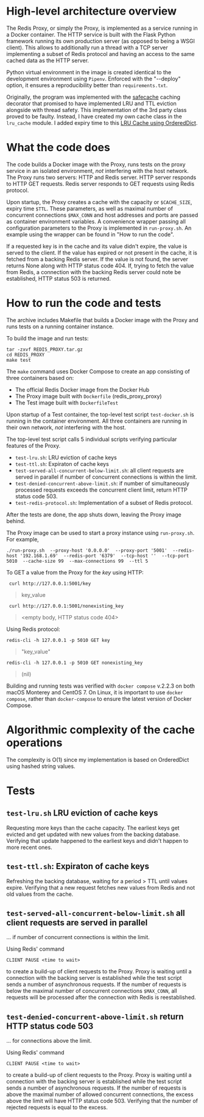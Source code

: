 # High-level architecture overview

The Redis Proxy, or simply the Proxy, is implemented as a service running in a Docker container.  The HTTP service is built with the Flask Python framework running its own production server (as opposed to being a WSGI client).  This allows to additionally run a thread with a TCP server implementing a subset of Redis protocol and having an access to the same cached data as the HTTP server.

Python virtual environment in the image is created identical to the development environment using `Pipenv`.  Enforced with the "--deploy" option, it ensures a reproducibility better than `requirements.txt`.

Originally, the program was implemented with the [safecache](https://github.com/Verizon/safecache "GitHub repo") caching decorator that promised to have implemented LRU and TTL eviction alongside with thread safety.  This implementation of the 3rd party class proved to be faulty.  Instead, I have created my own cache class in the `lru_cache` module.  I added expiry time to this 
[LRU Cache using OrderedDict](https://www.geeksforgeeks.org/lru-cache-in-python-using-ordereddict/amp/ "geeksforgeeks tutorial").


# What the code does

The code builds a Docker image with the Proxy, runs tests on the proxy service in an isolated environment, _not_ interfering with the host network.
The Proxy runs two servers: HTTP and Redis server.  HTTP server responds to HTTP GET requests.  Redis server responds to GET requests using Redis protocol.

Upon startup, the Proxy creates a cache with the capacity or `$CACHE_SIZE`, expiry time `$TTL`.  These parameters, as well as maximal number of concurrent connections `$MAX_CONN` and host addresses and ports are passed as container environment variables.  A convenience wrapper passing all configuration parameters to the Proxy is implemented in `run-proxy.sh`.  An example using the wrapper can be found in "How to run the code".

If a requested key is in the cache and its value didn't expire, the value is served to the client.  If the value has expired or not present in the cache, it is fetched from a backing Redis server.  If the value is not found, the server returns None along with HTTP status code 404.  If, trying to fetch the value from Redis, a connection with the backing Redis server could note be established, HTTP status 503 is returned.


# How to run the code and tests

The archive includes Makefile that builds a Docker image with the Proxy and runs tests on a running container instance.

To build the image and run tests:
```
tar -zxvf REDIS_PROXY.tar.gz
cd REDIS_PROXY
make test
```

The `make` command uses Docker Compose to create an app consisting of three containers based on:
- The official Redis Docker image from the Docker Hub
- The Proxy image built with `Dockerfile` (redis_proxy_proxy)
- The Test image built with `DockerfileTest`


Upon startup of a Test container, the top-level test script `test-docker.sh` is running in the container environment.  All three containers are running in their own network, _not_ interfering with the host.

The top-level test script calls 5 individual scripts verifying particular features of the Proxy.
- `test-lru.sh`: LRU eviction of cache keys
- `test-ttl.sh`: Expiraton of cache keys
- `test-served-all-concurrent-below-limit.sh`: all client requests are served in parallel if number of concurrent connections is within the limit.
- `test-denied-concurrent-above-limit.sh`: if number of simultaneously processed requests exceeds the concurrent client limit, return HTTP status code 503.
- `test-redis-protocol.sh`: Implementation of a subset of Redis protocol.

After the tests are done, the app shuts down, leaving the Proxy image behind.


The Proxy image can be used to start a proxy instance using `run-proxy.sh`.  For example,
```
./run-proxy.sh  --proxy-host '0.0.0.0'  --proxy-port '5001'  --redis-host '192.168.1.69'  --redis-port '6379'  --tcp-host ''  --tcp-port 5010  --cache-size 99  --max-connections 99  --ttl 5
```

To GET a value from the Proxy for the *key* using HTTP:
```
 curl http://127.0.0.1:5001/key
 ```
> key_value

```
 curl http://127.0.0.1:5001/nonexisting_key
 ```
><empty body, HTTP status code 404> 


Using Redis protocol:
```
redis-cli -h 127.0.0.1 -p 5010 GET key
```
> "key_value"

`redis-cli -h 127.0.0.1 -p 5010 GET nonexisting_key`
> (nil)

Building and running tests was verified with `docker compose` v.2.2.3 on both macOS Monterey and CentOS 7.  On Linux, it is important to use `docker compose`, rather than `docker-compose` to ensure the latest version of Docker Compose.

# Algorithmic complexity of the cache operations
The complexity is O(1) since my implementation is based on OrderedDict using hashed string values.

# Tests

## `test-lru.sh` LRU eviction of cache keys
Requesting more keys than the cache capacity.  The earliest keys get evicted and get updated with new values from the backing database.  Verifying that update happened to the earliest keys and didn't happen to more recent ones.

## `test-ttl.sh`: Expiraton of cache keys
Refreshing the backing database, waiting for a period > TTL until values expire. Verifying that a new request fetches new values from Redis and not old values from the cache.

## `test-served-all-concurrent-below-limit.sh` all client requests are served in parallel

... if number of concurrent connections is within the limit.

Using Redis' command
```
CLIENT PAUSE <time to wait>
```
to create a build-up of client requests to the Proxy.  Proxy is waiting until a connection with the backing server is established while the test script sends a number of asynchronous requests.  If the number of requests is below the maximal number of concurrent connections `$MAX_CONN`, all requests will be processed after the connection with Redis is reestablished.

## `test-denied-concurrent-above-limit.sh` return HTTP status code 503

... for connections above the limit.

Using Redis' command
```
CLIENT PAUSE <time to wait>
```
to create a build-up of client requests to the Proxy.  Proxy is waiting until a connection with the backing server is established while the test script sends a number of asynchronous requests.  If the number of requests is above the maximal number of allowed concurrent connections, the excess above the limit will have HTTP status code 503.  Verifying that the number of rejected requests is equal to the excess.

